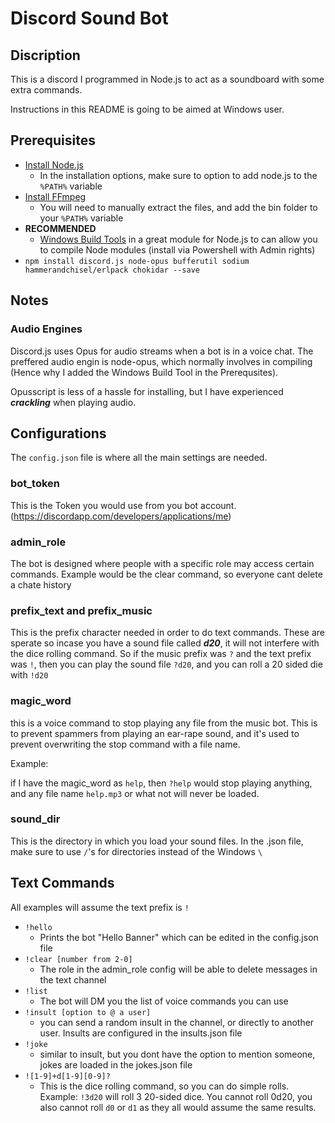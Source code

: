 # Discord Sound Bot

## Discription

This is a discord I programmed in Node.js to act as a soundboard with some extra commands.

Instructions in this README is going to be aimed at Windows user.

## Prerequisites

* [Install Node.js](https://nodejs.org/en/download/)
  * In the installation options, make sure to option to add node.js to the `%PATH%` variable
* [Install FFmpeg](http://adaptivesamples.com/how-to-install-ffmpeg-on-windows/)
  * You will need to manually extract the files, and add the bin folder to your `%PATH%` variable
* **RECOMMENDED**
  * [Windows Build Tools](https://www.npmjs.com/package/windows-build-tools) in a great module for Node.js to can allow you to compile Node modules (install via Powershell with Admin rights)
* `npm install discord.js node-opus bufferutil sodium hammerandchisel/erlpack chokidar --save`

## Notes

### Audio Engines

Discord.js uses Opus for audio streams when a bot is in a voice chat. The preffered audio engin is node-opus, which normally involves in compiling (Hence why I added the Windows Build Tool in the Prerequsites). 

Opusscript is less of a hassle for installing, but I have experienced ***crackling*** when playing audio.

## Configurations

The `config.json` file is where all the main settings are needed.

### bot_token

This is the Token you would use from you bot account. (https://discordapp.com/developers/applications/me)

### admin_role

The bot is designed where people with a specific role may access certain commands. Example would be the clear command, so everyone cant delete a chate history

### prefix_text and prefix_music

This is the prefix character needed in order to do text commands. These are sperate so incase you have a sound file called ***d20***, it will not interfere with the dice rolling command. So if the music prefix was `?` and the text prefix was `!`, then you can play the sound file `?d20`, and you can roll a 20 sided die with `!d20`

### magic_word

this is a voice command to stop playing any file from the music bot. This is to prevent spammers from playing an ear-rape sound, and it's used to prevent overwriting the stop command with a file name.

Example: 

if I have the magic_word as `help`, then `?help` would stop playing anything, and any file name `help.mp3` or what not will never be loaded.

### sound_dir

This is the directory in which you load your sound files. In the .json file, make sure to use `/`'s for directories instead of the Windows `\`

## Text Commands

All examples will assume the text prefix is `!`

* `!hello`
  * Prints the bot "Hello Banner" which can be edited in the config.json file
* `!clear [number from 2-0]`
  * The role in the admin_role config will be able to delete messages in the text channel
* `!list`
  * The bot will DM you the list of voice commands you can use
* `!insult [option to @ a user]`
  * you can send a random insult in the channel, or directly to another user. Insults are configured in the insults.json file
* `!joke`
  * similar to insult, but you dont have the option to mention someone, jokes are loaded in the jokes.json file
* `![1-9]+d[1-9][0-9]?`
  * This is the dice rolling command, so you can do simple rolls. Example: `!3d20` will roll 3 20-sided dice. You cannot roll 0d20, you also cannot roll `d0` or `d1` as they all would assume the same results.